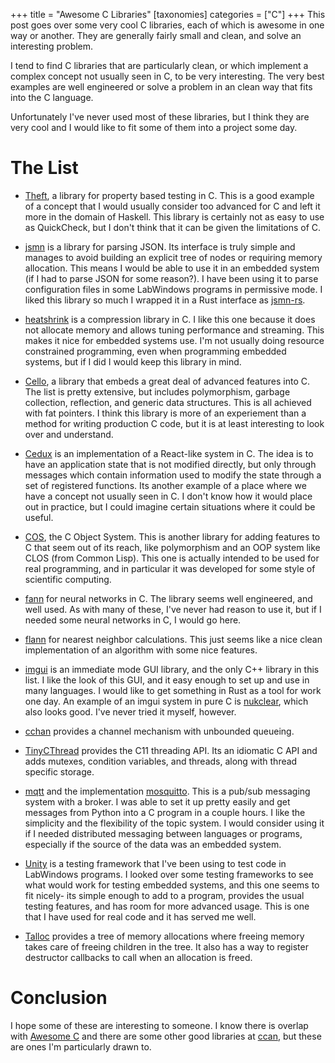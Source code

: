 +++
title = "Awesome C Libraries"
[taxonomies]
categories = ["C"]
+++
This post goes over some very cool C libraries, each of which is awesome in one way or another.  They
are generally fairly small and clean, and solve an interesting problem.


I tend to find C libraries that are particularly clean, or which implement a complex concept not usually
seen in C, to be very interesting. The very best examples are well engineered or solve a problem in an
clean way that fits into the C language.


Unfortunately I've never used most of these libraries, but I think they are very cool and I would like to fit
some of them into a project some day.


# The List

  * [Theft](https://github.com/silentbicycle/theft), a library for property based testing in C. This is a good example of
  a concept that I would usually consider too advanced for C and left it more in the domain of Haskell. This library is
  certainly not as easy to use as QuickCheck, but I don't think that it can be given the limitations of C.

  * [jsmn](https://zserge.com/jsmn.html) is a library for parsing JSON. Its interface is truly simple and manages to
  avoid building an explicit tree of nodes or requiring memory allocation. This means I would be able to use it in 
  an embedded system (if I had to parse JSON for some reason?). I have been using it to parse configuration files in
  some LabWindows programs in permissive mode. I liked this library so much I wrapped it in a Rust interface as
  [jsmn-rs](https://docs.rs/jsmn-rs/0.2.0/jsmn_rs/).

  * [heatshrink](https://github.com/atomicobject/heatshrinkP) is a compression library in C. I like this one because it
  does not allocate memory and allows tuning performance and streaming. This makes it nice for embedded systems use.
  I'm not usually doing resource constrained programming, even when programming embedded systems, but if I did I would
  keep this library in mind.

  * [Cello](http://libcello.org/), a library that embeds a great deal of advanced features into C. The list
  is pretty extensive, but includes polymorphism, garbage collection, reflection, and generic data structures. This
  is all achieved with fat pointers. I think this library is more of an experiement than a method for writing 
  production C code, but it is at least interesting to look over and understand.

  * [Cedux](https://github.com/JSchaenzle/cedux) is an implementation of a React-like system in C. The idea
  is to have an application state that is not modified directly, but only through messages which contain information
  used to modify the state through a set of registered functions. Its another example of a place where we have a concept
  not usually seen in C. I don't know how it would place out in practice, but I could imagine certain situations where it
  could be useful.

  * [COS](https://github.com/CObjectSystem/COS), the C Object System. This is another library for adding features to
  C that seem out of its reach, like polymorphism and an OOP system like CLOS (from Common Lisp). This one is actually
  intended to be used for real programming, and in particular it was developed for some style of scientific computing.

  * [fann](https://github.com/libfann/fann) for neural networks in C. The library seems well engineered, and well used.
  As with many of these, I've never had reason to use it, but if I needed some neural networks in C, I would go here.

  * [flann](http://www.cs.ubc.ca/research/flann/) for nearest neighbor calculations. This just seems like a nice clean implementation
  of an algorithm with some nice features. 

  * [imgui](https://github.com/ocornut/imgui) is an immediate mode GUI library, and the only C++ library in this list. I like
  the look of this GUI, and it easy enough to set up and use in many languages. I would like to get something in Rust as a tool
  for work one day.
  An example of an imgui system in pure C is [nukclear](https://github.com/vurtun/nuklear), which also looks good. I've never tried it
  myself, however.

  * [cchan](http://repo.hu/projects/cchan/) provides a channel mechanism with unbounded queueing.

  * [TinyCThread](https://tinycthread.github.io/) provides the C11 threading API. Its an idiomatic C API and adds mutexes, condition
  variables, and threads, along with thread specific storage.

  * [mqtt](http://mqtt.org/) and the implementation [mosquitto](https://mosquitto.org/). This is a pub/sub messaging system with a broker.
  I was able to set it up pretty easily and get messages from Python into a C program in a couple hours. I like the simplicity and
  the flexibility of the topic system. I would consider using it if I needed distributed messaging between languages or programs, especially
  if the source of the data was an embedded system.

  * [Unity](http://www.throwtheswitch.org/unity) is a testing framework that I've been using to test code in LabWindows programs. I looked
  over some testing frameworks to see what would work for testing embedded systems, and this one seems to fit nicely- its simple enough to
  add to a program, provides the usual testing features, and has room for more advanced usage. This is one that I have used for real code and
  it has served me well.

  * [Talloc](https://ccodearchive.net/info/talloc.html) provides a tree of memory allocations where freeing memory takes care of freeing
  children in the tree. It also has a way to register destructor callbacks to call when an allocation is freed.

# Conclusion
I hope some of these are interesting to someone. I know there is overlap with [Awesome C](https://notabug.org/koz.ross/awesome-c)
and there are some other good libraries at [ccan](http://ccodearchive.net/), but these are ones I'm particularly drawn to.
